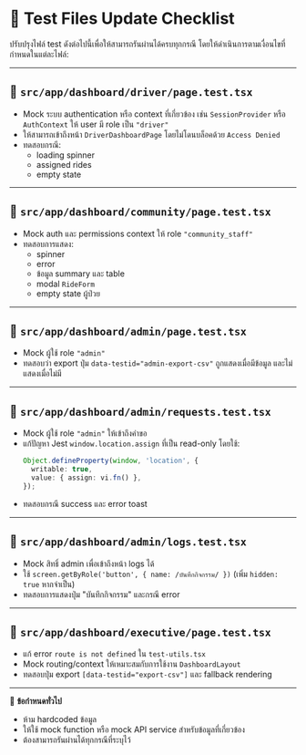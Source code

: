 # 🧪 Test Files Update Checklist

ปรับปรุงไฟล์ test ดังต่อไปนี้เพื่อให้สามารถรันผ่านได้ครบทุกกรณี โดยให้ดำเนินการตามเงื่อนไขที่กำหนดในแต่ละไฟล์:

---

## 📄 `src/app/dashboard/driver/page.test.tsx`

- Mock ระบบ authentication หรือ context ที่เกี่ยวข้อง เช่น `SessionProvider` หรือ `AuthContext` ให้ user มี role เป็น `"driver"`
- ให้สามารถเข้าถึงหน้า `DriverDashboardPage` โดยไม่โดนบล็อคด้วย `Access Denied`
- ทดสอบกรณี:
  - loading spinner
  - assigned rides
  - empty state

---

## 📄 `src/app/dashboard/community/page.test.tsx`

- Mock auth และ permissions context ให้ role `"community_staff"`
- ทดสอบการแสดง:
  - spinner
  - error
  - ข้อมูล summary และ table
  - modal `RideForm`
  - empty state ผู้ป่วย

---

## 📄 `src/app/dashboard/admin/page.test.tsx`

- Mock ผู้ใช้ role `"admin"`
- ทดสอบว่า export ปุ่ม `data-testid="admin-export-csv"` ถูกแสดงเมื่อมีข้อมูล และไม่แสดงเมื่อไม่มี

---

## 📄 `src/app/dashboard/admin/requests.test.tsx`

- Mock ผู้ใช้ role `"admin"` ให้เข้าถึงคำขอ
- แก้ปัญหา Jest `window.location.assign` ที่เป็น read-only โดยใช้:
  ```ts
  Object.defineProperty(window, 'location', {
    writable: true,
    value: { assign: vi.fn() },
  });
  ```
- ทดสอบกรณี success และ error toast

---

## 📄 `src/app/dashboard/admin/logs.test.tsx`

- Mock สิทธิ์ admin เพื่อเข้าถึงหน้า logs ได้
- ใช้ `screen.getByRole('button', { name: /บันทึกกิจกรรม/ })` (เพิ่ม `hidden: true` หากจำเป็น)
- ทดสอบการแสดงปุ่ม "บันทึกกิจกรรม" และกรณี error

---

## 📄 `src/app/dashboard/executive/page.test.tsx`

- แก้ error `route is not defined` ใน `test-utils.tsx`
- Mock routing/context ให้เหมาะสมกับการใช้งาน `DashboardLayout`
- ทดสอบปุ่ม export `[data-testid="export-csv"]` และ fallback rendering

---

🔐 **ข้อกำหนดทั่วไป**

- ห้าม hardcoded ข้อมูล
- ให้ใช้ mock function หรือ mock API service สำหรับข้อมูลที่เกี่ยวข้อง
- ต้องสามารถรันผ่านได้ทุกกรณีที่ระบุไว้
